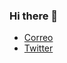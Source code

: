 ### Hi there 👋

<!--
**vmolinas/vmolinas** is a ✨ _special_ ✨ repository because its `README.md` (this file) appears on your GitHub profile.

Here are some ideas to get you started:

- 🔭 I’m currently working on ...
- 🌱 I’m currently learning ...
- 👯 I’m looking to collaborate on ...
- 🤔 I’m looking for help with ...
- 💬 Ask me about ...
- 📫 How to reach me: ...
- 😄 Pronouns: ...
- ⚡ Fun fact: ...

Puedes encontrarme en:

- [Instagram](https://www.instagram.com/victormolinasg/)
-->
- [Correo](u.vmolinas@gmail.com)
- [Twitter](https://twitter.com/VictorMolinasG)
